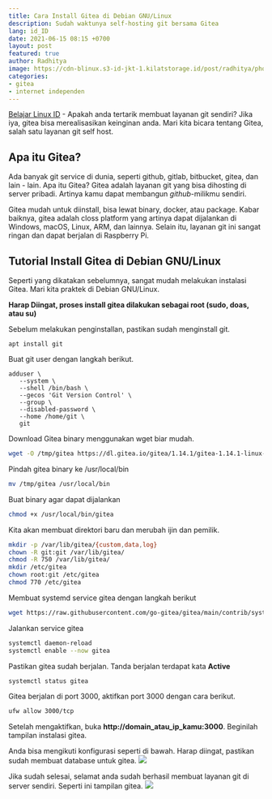 ```yaml
---
title: Cara Install Gitea di Debian GNU/Linux
description: Sudah waktunya self-hosting git bersama Gitea
lang: id_ID
date: 2021-06-15 08:15 +0700
layout: post
featured: true
author: Radhitya
image: https://cdn-blinux.s3-id-jkt-1.kilatstorage.id/post/radhitya/photo_2021-06-15_08-22-29.jpg
categories:
- gitea
- internet independen
---
```


[Belajar Linux ID](https://belajarlinux.id) - Apakah anda tertarik membuat layanan git sendiri? Jika iya, gitea bisa merealisasikan keinginan anda. Mari kita bicara tentang Gitea, salah satu layanan git self host.

## Apa itu Gitea?
Ada banyak git service di dunia, seperti github, gitlab, bitbucket, gitea, dan lain - lain. Apa itu Gitea? Gitea adalah layanan git yang bisa dihosting di server pribadi. Artinya kamu dapat membangun *github*-milikmu sendiri.

Gitea mudah untuk diinstall, bisa lewat binary, docker, atau package. Kabar baiknya, gitea adalah closs platform yang artinya dapat dijalankan di Windows, macOS, Linux, ARM, dan lainnya. Selain itu, layanan git ini sangat ringan dan dapat berjalan di Raspberry Pi.

## Tutorial Install Gitea di Debian GNU/Linux
Seperti yang dikatakan sebelumnya, sangat mudah melakukan instalasi Gitea. Mari kita praktek di Debian GNU/Linux.

**Harap Diingat, proses install gitea dilakukan sebagai root (sudo, doas, atau su)**

Sebelum melakukan penginstallan, pastikan sudah menginstall git.
```
apt install git
```
Buat git user dengan langkah berikut.
```
adduser \
   --system \
   --shell /bin/bash \
   --gecos 'Git Version Control' \
   --group \
   --disabled-password \
   --home /home/git \
   git
```
Download Gitea binary menggunakan wget biar mudah.
```bash
wget -O /tmp/gitea https://dl.gitea.io/gitea/1.14.1/gitea-1.14.1-linux-amd64
```
Pindah gitea binary ke /usr/local/bin
```bash
mv /tmp/gitea /usr/local/bin
```
Buat binary agar dapat dijalankan
```bash
chmod +x /usr/local/bin/gitea
```
Kita akan membuat direktori baru dan merubah ijin dan pemilik.
```bash
mkdir -p /var/lib/gitea/{custom,data,log}
chown -R git:git /var/lib/gitea/
chmod -R 750 /var/lib/gitea/
mkdir /etc/gitea
chown root:git /etc/gitea
chmod 770 /etc/gitea
```
Membuat systemd service gitea dengan langkah berikut
```bash
wget https://raw.githubusercontent.com/go-gitea/gitea/main/contrib/systemd/gitea.service -P /etc/systemd/system/
```
Jalankan service gitea
```bash
systemctl daemon-reload
systemctl enable --now gitea
```
Pastikan gitea sudah berjalan. Tanda berjalan terdapat kata **Active**
```bash
systemctl status gitea
```
Gitea berjalan di port 3000, aktifkan port 3000 dengan cara berikut.
```bash
ufw allow 3000/tcp
```
Setelah mengaktifkan, buka **http://domain_atau_ip_kamu:3000**. Beginilah tampilan instalasi gitea.

Anda bisa mengikuti konfigurasi seperti di bawah. Harap diingat, pastikan sudah membuat database untuk gitea.
![](https://cdn-blinux.s3-id-jkt-1.kilatstorage.id/post/radhitya/2021-06-14_19-29.png)

Jika sudah selesai, selamat anda sudah berhasil membuat layanan git di server sendiri. Seperti ini tampilan gitea.
![](https://cdn-blinux.s3-id-jkt-1.kilatstorage.id/post/radhitya/photo_2021-06-15_08-15-08.jpg)
